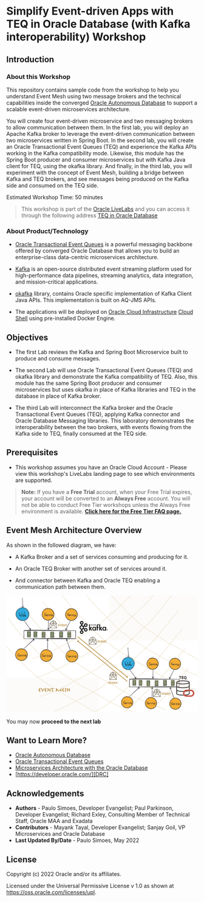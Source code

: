 
# Simplify Event-driven Apps with TEQ in Oracle Database (with Kafka interoperability) Workshop

## Introduction

### About this Workshop

This repository contains sample code from the workshop to help you understand Event Mesh using two message brokers and the technical capabilities inside the converged [Oracle Autonomous Database][ATP] to support a scalable event-driven microservices architecture.

You will create four event-driven microservice and two messaging brokers to allow communication between them. In the first lab, you will deploy an Apache Kafka broker to leverage the event-driven communication between two microservices written in Spring Boot. In the second lab, you will create an Oracle Transactional Event Queues (TEQ) and experience the Kafka APIs working in the Kafka compatibility mode. Likewise, this module has the Spring Boot producer and consumer microservices but with Kafka Java client for TEQ, using the okafka library. And finally, in the third lab, you will experiment with the concept of Event Mesh, building a bridge between Kafka and TEQ brokers, and see messages being produced on the Kafka side and consumed on the TEQ side.

Estimated Workshop Time: 50 minutes

> This workshop is part of the [Oracle LiveLabs][LiveLabs] and you can access it through the following address [TEQ in Oracle Database][TEQinOracleDatabase]

### About Product/Technology

* [Oracle Transactional Event Queues][TEQ] is a powerful messaging backbone offered by converged Oracle Database that allows you to build an enterprise-class data-centric microservices architecture.

* [Kafka][kafka] is an open-source distributed event streaming platform used for high-performance data pipelines, streaming analytics, data integration, and mission-critical applications.

* [okafka][okafka] library, contains Oracle specific implementation of Kafka Client Java APIs. This implementation is built on AQ-JMS APIs.

* The applications will be deployed on [Oracle Cloud Infrastructure](https://www.oracle.com/cloud/) [Cloud Shell](https://docs.oracle.com/en-us/iaas/Content/API/Concepts/cloudshellintro.htm) using pre-installed Docker Engine.

## Objectives

* The first Lab reviews the Kafka and Spring Boot Microservice built to produce and consume messages.

* The second Lab will use Oracle Transactional Event Queues (TEQ) and okafka library and demonstrate the Kafka compatibility of TEQ. Also, this module has the same Spring Boot producer and consumer microservices but uses okafka in place of Kafka libraries and TEQ in the database in place of Kafka broker.

* The third Lab will interconnect the Kafka broker and the Oracle Transactional Event Queues (TEQ), applying Kafka connector and Oracle Database Messaging libraries. This laboratory demonstrates the interoperability between the two brokers, with events flowing from the Kafka side to TEQ, finally consumed at the TEQ side.

## Prerequisites

* This workshop assumes you have an Oracle Cloud Account - Please view this workshop's LiveLabs landing page to see which environments are supported.

>**Note:** If you have a **Free Trial** account, when your Free Trial expires, your account will be converted to an **Always Free** account. You will not be able to conduct Free Tier workshops unless the Always Free environment is available.
**[Click here for the Free Tier FAQ page.][FreeTier]**

## Event Mesh Architecture Overview

As shown in the followed diagram, we have:

* A Kafka Broker and a set of services consuming and producing for it.

* An Oracle TEQ Broker with another set of services around it.

* And connector between Kafka and Oracle TEQ enabling a communication path between them.

![Kafka and Oracle TEQ Event Mesh](images/kafka-oracle-teq-event-mesh.png " ")

You may now **proceed to the next lab**

## Want to Learn More?

* [Oracle Autonomous Database][ATP]
* [Oracle Transactional Event Queues][TEQ]
* [Microservices Architecture with the Oracle Database][MicroservicesArch]
* [https://developer.oracle.com/][DRC]

## Acknowledgements

* **Authors** - Paulo Simoes, Developer Evangelist; Paul Parkinson, Developer Evangelist; Richard Exley, Consulting Member of Technical Staff, Oracle MAA and Exadata
* **Contributors** - Mayank Tayal, Developer Evangelist; Sanjay Goil, VP Microservices and Oracle Database
* **Last Updated By/Date** - Paulo Simoes, May 2022

## License

Copyright (c) 2022 Oracle and/or its affiliates.

Licensed under the Universal Permissive License v 1.0 as shown at <https://oss.oracle.com/licenses/upl>.

[ATP]: https://docs.oracle.com/en/cloud/paas/autonomous-database/index.html
[TEQ]: https://docs.oracle.com/en/database/oracle/oracle-database/21/adque/index.html
[kafka]: https://kafka.apache.org
[okafka]: https://docs.oracle.com/en/database/oracle/oracle-database/21/adque/Kafka_cient_interface_TEQ.html#GUID-94589C97-F323-4607-8C3A-10A0EDF9DA0D
[LiveLabs]: https://bit.ly/golivelabs
[TEQinOracleDatabase]: https://bit.ly/TEQinOracleDatabase
[FreeTier]: https://www.oracle.com/cloud/free/faq.html
[DRC]: https://developer.oracle.com
[MicroservicesArch]: https://www.oracle.com/technetwork/database/availability/trn5515-microserviceswithoracle-5187372.pdf
